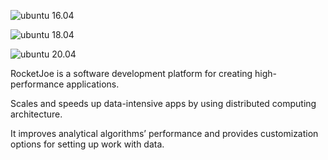 ![ubuntu 16.04](https://github.com/cyberduckninja/RocketJoe/workflows/ubuntu%2016.04/badge.svg)

![ubuntu 18.04](https://github.com/cyberduckninja/RocketJoe/workflows/ubuntu%2018.04/badge.svg)

![ubuntu 20.04](https://github.com/cyberduckninja/RocketJoe/workflows/ubuntu%2020.04/badge.svg)

RocketJoe is a software development platform for creating high-performance applications. 

Scales and speeds up data-intensive apps by using distributed computing architecture. 

It improves analytical algorithms’ performance and provides customization options for setting up work with data.